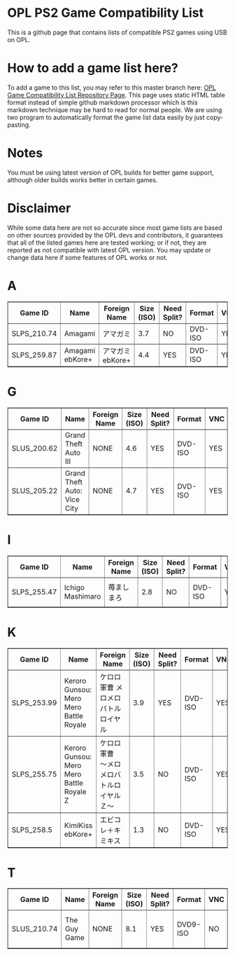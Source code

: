 # OPL PS2 Game Compatibility List
This is a github page that contains lists of compatible PS2 games using USB on OPL.

# How to add a game list here?
To add a game to this list, you may refer to this master branch here: <a href="https://github.com/ColtonSilvaonKnoxKontor/OPL-Game-Compatibility-List">OPL Game Compatibility List Repository Page</a>. This page uses static HTML table format instead of simple github markdown processor which is this markdown technique may be hard to read for normal people. We are using two program to automatically format the game list data easily by just copy-pasting.

# Notes
You must be using latest version of OPL builds for better game support, although older builds works better in certain games.

# Disclaimer
While some data here are not so accurate since most game lists are based on other sources provided by the OPL devs and contributors, it guarantees that all of the listed games here are tested working; or if not,
they are reported as not compatible with latest OPL version. You may update or change data here if some features of OPL works or not.

# A
<table border='1' cellpadding='5' cellspacing='0'>
<tr>
<th>Game ID</th>
<th>Name</th>
<th>Foreign Name</th>
<th>Size (ISO)</th>
<th>Need Split?</th>
<th>Format</th>
<th>VNC</th>
<th>IGR</th>
<th>PADEMU</th>
<th>GSM</th>
<th>Compatible?</th>
<th>Console</th>
<th>Reporter</th>
<th>Notes</th>
</tr>
<tr>
<td>SLPS_210.74</td>
<td>Amagami</td>
<td>アマガミ</td>
<td>3.7</td>
<td>NO</td>
<td>DVD-ISO</td>
<td>YES</td>
<td>NO</td>
<td>NO</td>
<td>NO</td>
<td>YES</td>
<td>Any Model</td>
<td>Colton Silva</td>
<td>NONE</td>
</tr>
<tr>
<td>SLPS_259.87</td>
<td>Amagami ebKore+</td>
<td>アマガミebKore+</td>
<td>4.4</td>
<td>YES</td>
<td>DVD-ISO</td>
<td>YES</td>
<td>NO</td>
<td>NO</td>
<td>NO</td>
<td>YES</td>
<td>Any Model</td>
<td>Colton Silva</td>
<td>NONE</td>
</tr>
</table>


# G
<table border='1' cellpadding='5' cellspacing='0'>
<tr>
<th>Game ID</th>
<th>Name</th>
<th>Foreign Name</th>
<th>Size (ISO)</th>
<th>Need Split?</th>
<th>Format</th>
<th>VNC</th>
<th>IGR</th>
<th>PADEMU</th>
<th>GSM</th>
<th>Compatible?</th>
<th>Console</th>
<th>Reporter</th>
<th>Notes</th>
</tr>
<tr>
<td>SLUS_200.62</td>
<td>Grand Theft Auto III</td>
<td>NONE</td>
<td>4.6</td>
<td>YES</td>
<td>DVD-ISO</td>
<td>YES</td>
<td>UNTESTED</td>
<td>UNTESTED</td>
<td>UNTESTED</td>
<td>YES</td>
<td>Any Model</td>
<td>Colton Silva</td>
<td>None</td>
</tr>
<tr>
<td>SLUS_205.22</td>
<td>Grand Theft Auto: Vice City</td>
<td>NONE</td>
<td>4.7</td>
<td>YES</td>
<td>DVD-ISO</td>
<td>YES</td>
<td>UNTESTED</td>
<td>UNTESTED</td>
<td>UNTESTED</td>
<td>YES</td>
<td>Any Model</td>
<td>Colton Silva</td>
<td>NONE</td>
</tr>
</table>


# I
<table border='1' cellpadding='5' cellspacing='0'>
<tr>
<th>Game ID</th>
<th>Name</th>
<th>Foreign Name</th>
<th>Size (ISO)</th>
<th>Need Split?</th>
<th>Format</th>
<th>VNC</th>
<th>IGR</th>
<th>PADEMU</th>
<th>GSM</th>
<th>Compatible?</th>
<th>Console</th>
<th>Reporter</th>
<th>Notes</th>
</tr>
<tr>
<td>SLPS_255.47</td>
<td>Ichigo Mashimaro</td>
<td>苺ましまろ</td>
<td>2.8</td>
<td>NO</td>
<td>DVD-ISO</td>
<td>YES</td>
<td>YES</td>
<td>UNTESTED</td>
<td>YES</td>
<td>YES</td>
<td>Any Model</td>
<td>Colton Silva</td>
<td>With some noticeable framedrops</td>
</tr>
</table>


# K
<table border='1' cellpadding='5' cellspacing='0'>
<tr>
<th>Game ID</th>
<th>Name</th>
<th>Foreign Name</th>
<th>Size (ISO)</th>
<th>Need Split?</th>
<th>Format</th>
<th>VNC</th>
<th>IGR</th>
<th>PADEMU</th>
<th>GSM</th>
<th>Compatible?</th>
<th>Console</th>
<th>Reporter</th>
<th>Notes</th>
</tr>
<tr>
<td>SLPS_253.99</td>
<td>Keroro Gunsou: Mero Mero Battle Royale</td>
<td>ケロロ軍曹 メロメロバトルロイヤル</td>
<td>3.9</td>
<td>YES</td>
<td>DVD-ISO</td>
<td>YES</td>
<td>YES</td>
<td>YES</td>
<td>YES</td>
<td>YES</td>
<td>Any Model</td>
<td>Colton Silva</td>
<td>None</td>
</tr>
<tr>
<td>SLPS_255.75</td>
<td>Keroro Gunsou: Mero Mero Battle Royale Z</td>
<td>ケロロ軍曹　～メロメロバトルロイヤルＺ～</td>
<td>3.5</td>
<td>NO</td>
<td>DVD-ISO</td>
<td>YES</td>
<td>YES</td>
<td>UNTESTED</td>
<td>YES</td>
<td>YES</td>
<td>Any Model</td>
<td>Colton Silva</td>
<td>No problem whatsoever with framerate and videos</td>
</tr>
<tr>
<td>SLPS_258.5</td>
<td>KimiKiss ebKore+</td>
<td>エビコレ＋キミキス</td>
<td>1.3</td>
<td>NO</td>
<td>DVD-ISO</td>
<td>YES</td>
<td>NO</td>
<td>NO</td>
<td>NO</td>
<td>YES</td>
<td>Any Model</td>
<td>Colton Silva</td>
<td>NONE</td>
</tr>
</table>


# T
<table border='1' cellpadding='5' cellspacing='0'>
<tr>
<th>Game ID</th>
<th>Name</th>
<th>Foreign Name</th>
<th>Size (ISO)</th>
<th>Need Split?</th>
<th>Format</th>
<th>VNC</th>
<th>IGR</th>
<th>PADEMU</th>
<th>GSM</th>
<th>Compatible?</th>
<th>Console</th>
<th>Reporter</th>
<th>Notes</th>
</tr>
<tr>
<td>SLUS_210.74</td>
<td>The Guy Game</td>
<td>NONE</td>
<td>8.1</td>
<td>YES</td>
<td>DVD9-ISO</td>
<td>NO</td>
<td>NO</td>
<td>NO</td>
<td>NO</td>
<td>NO</td>
<td>Any Model</td>
<td>Colton Silva</td>
<td>Stuck at loading screen</td>
</tr>
</table>

